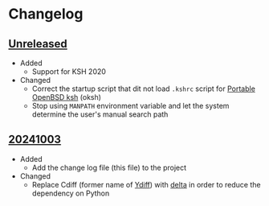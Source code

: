 # Changelog

## [Unreleased][]

* Added
  * Support for KSH 2020
* Changed
  * Correct the startup script that dit not load `.kshrc` script for
    [Portable OpenBSD ksh][] (oksh)
  * Stop using `MANPATH` environment variable and let the system
    determine the user's manual search path

[Portable OpenBSD ksh]: https://github.com/ibara/oksh
  "ibara/oksh: Portable OpenBSD ksh, based on the Public Domain Korn Shell (pdksh)."

## [20241003][]

* Added
  * Add the change log file (this file) to the project
* Changed
  * Replace Cdiff (former name of [Ydiff][]) with [delta][] in order to
    reduce the dependency on Python

[delta]: https://dandavison.github.io/delta/ "Introduction - delta"
[Ydiff]: https://github.com/ymattw/ydiff
   "GitHub - ymattw/ydiff: View colored, incremental diff in workspace or from stdin with side by side and auto pager support"

[Unreleased]:
  https://github.com/upperstream/dotfiles/compare/20241003...HEAD
[20241003]:
  https://github.com/upperstream/dotfiles/releases/tag/20241003
